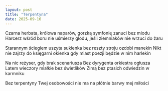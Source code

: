 ```yaml
---
layout: post
title: "Terpentyna"
date: 2025-09-16
---
```


Czarna herbata, królowa naparów,
gorzką symfonię zanuci bez miodu
Harcerz wśród boru nie uśmierzy głodu,
jeśli ziemniaków nie wrzuci do żaru

Starannym ściegiem uszyta sukienka
bez reszty stroju ozdobi manekin
Nikt nie zajrzy do księgarni okienka
gdy miast poezji będzie w nim harlekin

Na nic reżyser, gdy brak scenariusza
Bez dyrygenta orkiestra ogłusza
Latem wieczory miałkie bez świetlików
Zimą bez ptasich odwiedzin w karmniku

Bez terpentyny Twej osobowości
nie ma na płótnie barwy mej miłości